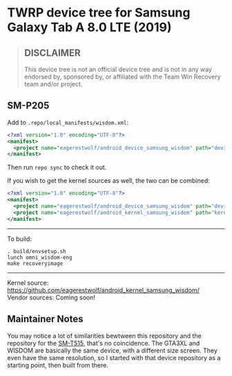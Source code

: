# TWRP device tree for Samsung Galaxy Tab A 8.0 LTE (2019)

> ## DISCLAIMER
>
> This device tree is not an official device tree and is not in any way
> endorsed by, sponsored by, or affiliated with the Team Win Recovery team
> and/or project.

## SM-P205

Add to `.repo/local_manifests/wisdom.xml`:
```xml
<?xml version="1.0" encoding="UTF-8"?>
<manifest>
  <project name="eagerestwolf/android_device_samsung_wisdom" path="device/samsung/wisdom" remote="github" revision="android-9.0" />
</manifest>
```
Then run `repo sync` to check it out.

If you wish to get the kernel sources as well, the two can be combined:
```xml
<?xml version="1.0" encoding="UTF-8"?>
<manifest>
  <project name="eagerestwolf/android_device_samsung_wisdom" path="device/samsung/wisdom" remote="github" revision="android-9.0" />
  <project name="eagerestwolf/android_kernel_samsung_wisdom" path="kernel/samsung/wisdom" remote="github" revision="android-9.0" />
</manifest>
```

___

To build:
```
. build/envsetup.sh
lunch omni_wisdom-eng
make recoveryimage
```

___

Kernel source: https://github.com/eagerestwolf/android_kernel_samsung_wisdom/ <br />
Vendor sources: Coming soon!

## Maintainer Notes

You may notice a lot of similarities bewtween this repository and the
repository for the [SM-T515](https://github.com/Magendanz/android_device_samsung_gta3xl),
that's no coincidence. The GTA3XL and WISDOM are basically the same device,
with a different size screen. They even have the same resolution, so I
started with that device repository as a starting point, then built from there.
